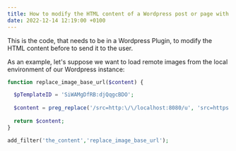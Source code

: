```yaml
---
title: How to modify the HTML content of a Wordpress post or page with a Plugin
date: 2022-12-14 12:19:00 +0100
---
```




This is the code, that needs to be in a Wordpress Plugin, to modify the HTML content before to send it to the user.

As an example, let's suppose we want to load remote images from the local environment of our Wordpress instance:

```php
function replace_image_base_url($content) {

  $pTemplateID = 'SiWAMgDfRB:djQqgcBDO';
  
  $content = preg_replace('/src=http:\/\/localhost:8080/u', 'src=https://cdn.yourdomain.com/', $content);
  
  return $content;
}

add_filter('the_content','replace_image_base_url');
```

